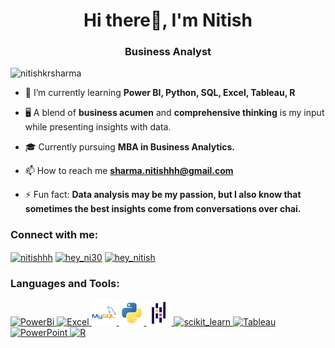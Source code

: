 <h1 align="center">Hi there👋, I'm Nitish</h1>
<h3 align="center">Business Analyst</h3>

<p align="left"> <img src="https://komarev.com/ghpvc/?username=nitishkrsharma&label=Profile%20views&color=0e75b6&style=flat" alt="nitishkrsharma" /> </p>

- 🌱 I’m currently learning **Power BI, Python, SQL, Excel, Tableau, R**

- 🖥️ A blend of **business acumen** and **comprehensive thinking** is my input while presenting insights with data.

- 🎓 Currently pursuing **MBA in Business Analytics.** 

- 📫 How to reach me **sharma.nitishhh@gmail.com**

- ⚡ Fun fact: **Data analysis may be my passion, but I also know that sometimes the best insights come from conversations over chai.**

<h3 align="left">Connect with me:</h3>
<p align="left">
<a href="https://linkedin.com/in/nitishhh" target="blank"><img align="center" src="https://raw.githubusercontent.com/rahuldkjain/github-profile-readme-generator/master/src/images/icons/Social/linked-in-alt.svg" alt="nitishhh" height="30" width="40" /></a>
<a href="https://instagram.com/hey_ni30" target="blank"><img align="center" src="https://raw.githubusercontent.com/rahuldkjain/github-profile-readme-generator/master/src/images/icons/Social/instagram.svg" alt="hey_ni30" height="30" width="40" /></a>
<a href="https://x.com/hey_nitish/" target="blank"><img align="center" src="https://upload.wikimedia.org/wikipedia/commons/c/ce/X_logo_2023.svg" alt="hey_nitish" height="30" width="40" /></a>
</p>

<h3 align="left">Languages and Tools:</h3>
<p align="left"> <a href="https://powerbi.microsoft.com/en-au/" target="_blank" rel="noreferrer"> <img src="https://logos-world.net/wp-content/uploads/2022/02/Microsoft-Power-BI-Symbol.png" alt="PowerBi" width="40" height="40"/> </a> 
  <a href="https://www.microsoft.com/en-in/microsoft-365/excel" target="_blank" rel="noreferrer"> <img src="https://cdn1.iconfinder.com/data/icons/famous-brand-apps/100/_-04-512.png" alt="Excel" width="40" height="40"/> </a> 
  </a> <a href="https://www.mysql.com/" target="_blank" rel="noreferrer"> <img src="https://raw.githubusercontent.com/devicons/devicon/master/icons/mysql/mysql-original-wordmark.svg" alt="mysql" width="40" height="40"/> </a>
  </a> <a href="https://www.python.org" target="_blank" rel="noreferrer"> <img src="https://raw.githubusercontent.com/devicons/devicon/master/icons/python/python-original.svg" alt="python" width="40" height="40"/> </a>
  <a href="https://pandas.pydata.org/" target="_blank" rel="noreferrer"> <img src="https://raw.githubusercontent.com/devicons/devicon/2ae2a900d2f041da66e950e4d48052658d850630/icons/pandas/pandas-original.svg" alt="pandas" width="40" height="40"/> </a>
  <a href="https://scikit-learn.org/" target="_blank" rel="noreferrer"> <img src="https://upload.wikimedia.org/wikipedia/commons/0/05/Scikit_learn_logo_small.svg" alt="scikit_learn" width="40" height="40"/> </a> 
  <a href="https://www.tableau.com/" target="_blank" rel="noreferrer"> <img src="https://dwglogo.com/wp-content/uploads/2016/07/1300px_Tableau_Software_logo.png" alt="Tableau" width="40" height="40"/> </a> 
  <a href="https://www.microsoft.com/en-in/microsoft-365/powerpoint" target="_blank" rel="noreferrer"> <img src="https://logodownload.org/wp-content/uploads/2020/04/microsoft-powerpoint-logo-0.png" alt="PowerPoint" width="40" height="40"/> </a> 
  <a href="https://www.r-project.org/" target="_blank" rel="noreferrer"> <img src="https://workingnation.com/wp-content/uploads/elementor/thumbs/R_logo.svg_-ph7v86g4lp7uq711f2l4u74qongpq74ym001zsw6bk.png" alt="R" width="40" height="40"/> </a> 
 </p>
